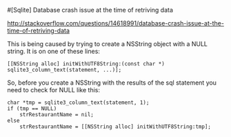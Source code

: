 #[Sqlite] Database crash issue at the time of retriving data

http://stackoverflow.com/questions/14618991/database-crash-issue-at-the-time-of-retriving-data


This is being caused by trying to create a NSString object with a NULL string. It is on one of these lines:

	[[NSString alloc] initWithUTF8String:(const char *) sqlite3_column_text(statement, ...)];
So, before you create a NSString with the results of the sql statement you need to check for NULL like this:

	char *tmp = sqlite3_column_text(statement, 1);
	if (tmp == NULL)
	    strRestaurantName = nil;
	else
	    strRestaurantName = [[NSString alloc] initWithUTF8String:tmp];
	 